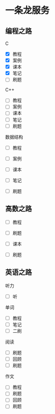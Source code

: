 # 一条龙服务


## 编程之路

C
- [X] 教程
- [X] 案例
- [X] 课本
- [X] 笔记
- [ ] 刷题

C++
- [ ] 教程
- [ ] 案例
- [ ] 课本
- [ ] 笔记
- [ ] 刷题

数据结构
- [ ] 教程
- [ ] 案例
- [ ] 课本
- [ ] 笔记
- [ ] 刷题






## 高数之路

- [ ] 教程
- [ ] 刷题
- [ ] 课本
- [ ] 刷题


## 英语之路

听力
- [ ] 听

单词
- [ ] 教程
- [ ] 笔记
- [ ] 二刷

阅读
- [ ] 刷题
- [ ] 回顾
- [ ] 刷题

作文
- [ ] 教程
- [ ] 刷题
- [ ] 回顾
- [ ] 刷题